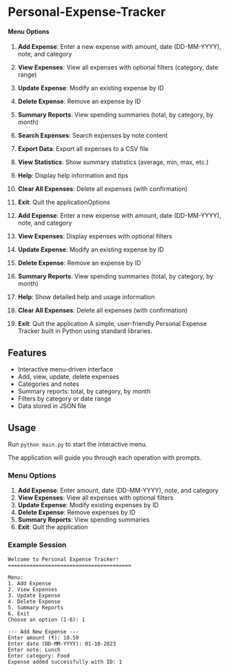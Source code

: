 # Personal-Expense-Tracker

#### Menu Options

1. **Add Expense**: Enter a new expense with amount, date (DD-MM-YYYY), note, and category
2. **View Expenses**: View all expenses with optional filters (category, date range)
3. **Update Expense**: Modify an existing expense by ID
4. **Delete Expense**: Remove an expense by ID
5. **Summary Reports**: View spending summaries (total, by category, by month)
6. **Search Expenses**: Search expenses by note content
7. **Export Data**: Export all expenses to a CSV file
8. **View Statistics**: Show summary statistics (average, min, max, etc.)
9. **Help**: Display help information and tips
10. **Clear All Expenses**: Delete all expenses (with confirmation)
11. **Exit**: Quit the applicationOptions

1. **Add Expense**: Enter a new expense with amount, date (DD-MM-YYYY), note, and category
2. **View Expenses**: Display expenses with optional filters
3. **Update Expense**: Modify an existing expense by ID
4. **Delete Expense**: Remove an expense by ID
5. **Summary Reports**: View spending summaries (total, by category, by month)
6. **Help**: Show detailed help and usage information
7. **Clear All Expenses**: Delete all expenses (with confirmation)
8. **Exit**: Quit the application
A simple, user-friendly Personal Expense Tracker built in Python using standard libraries.

## Features

- Interactive menu-driven interface
- Add, view, update, delete expenses
- Categories and notes
- Summary reports: total, by category, by month
- Filters by category or date range
- Data stored in JSON file

## Usage

Run `python main.py` to start the interactive menu.

The application will guide you through each operation with prompts.

### Menu Options

1. **Add Expense**: Enter amount, date (DD-MM-YYYY), note, and category
2. **View Expenses**: View all expenses with optional filters
3. **Update Expense**: Modify existing expenses by ID
4. **Delete Expense**: Remove expenses by ID
5. **Summary Reports**: View spending summaries
6. **Exit**: Quit the application

### Example Session

```
Welcome to Personal Expense Tracker!
========================================

Menu:
1. Add Expense
2. View Expenses
3. Update Expense
4. Delete Expense
5. Summary Reports
6. Exit
Choose an option (1-6): 1

--- Add New Expense ---
Enter amount (₹): 10.50
Enter date (DD-MM-YYYY): 01-10-2023
Enter note: Lunch
Enter category: Food
Expense added successfully with ID: 1
```